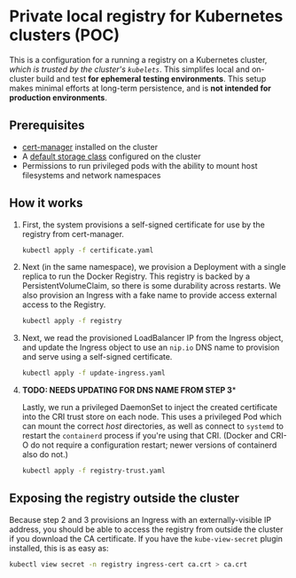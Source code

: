 # Private local registry for Kubernetes clusters (POC)

This is a configuration for a running a registry on a Kubernetes cluster, _which is trusted by the cluster's `kubelets`_. This simplifes local and on-cluster build and test **for ephemeral testing environments**. This setup makes minimal efforts at long-term persistence, and is **not intended for production environments**.

## Prerequisites

- [cert-manager](https://cert-manager.io) installed on the cluster
- A [default storage class](https://kubernetes.io/docs/concepts/storage/persistent-volumes/#class-1) configured on the cluster
- Permissions to run privileged pods with the ability to mount host filesystems and network namespaces

## How it works

1. First, the system provisions a self-signed certificate for use by the registry from cert-manager.

   ```bash
   kubectl apply -f certificate.yaml
   ```

2. Next (in the same namespace), we provision a Deployment with a single replica to run the Docker Registry. This registry is backed by a PersistentVolumeClaim, so there is some durability across restarts. We also provision an Ingress with a fake name to provide access external access to the Registry.

   ```bash
   kubectl apply -f registry
   ```

3. Next, we read the provisioned LoadBalancer IP from the Ingress object, and update the Ingress object to use an `nip.io` DNS name to provision and serve using a self-signed certificate.

   ```bash
   kubectl apply -f update-ingress.yaml
   ```

4. **TODO: NEEDS UPDATING FOR DNS NAME FROM STEP 3***

   Lastly, we run a privileged DaemonSet to inject the created certificate into the CRI trust store on each node. This uses a privileged Pod which can mount the correct _host_ directories, as well as connect to `systemd` to restart the `containerd` process if you're using that CRI. (Docker and CRI-O do not require a configuration restart; newer versions of containerd also do not.)

   ```bash
   kubectl apply -f registry-trust.yaml
   ```

## Exposing the registry outside the cluster

Because step 2 and 3 provisions an Ingress with an externally-visible IP address, you should be able to access the registry from outside the cluster if you download the CA certificate. If you have the `kube-view-secret` plugin installed, this is as easy as:

   ```bash
   kubectl view secret -n registry ingress-cert ca.crt > ca.crt
   ```
